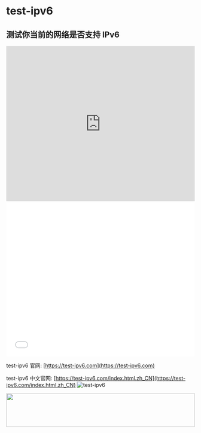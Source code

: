 # test-ipv6

## 测试你当前的网络是否支持 IPv6

<iframe width="100%" height="415" src="https://www.youtube.com/embed/h4i5-YNvq3w" frameborder="0" allow="accelerometer; autoplay; encrypted-media; gyroscope; picture-in-picture" allowfullscreen></iframe>
<iframe width="100%" height="415" src="//player.bilibili.com/player.html?aid=35609803&cid=62446885&page=1" scrolling="no" border="0" frameborder="no" framespacing="0" allowfullscreen="true"> </iframe>

test-ipv6 官网: [https://test-ipv6.com](https://test-ipv6.com)

test-ipv6 中文官网: [https://test-ipv6.com/index.html.zh_CN](https://test-ipv6.com/index.html.zh_CN)
![test-ipv6](https://i.imgur.com/MthwLIO.png)

<a href="https://www.vultr.com/?ref=8948199-8H"><img src="https://www.vultr.com/media/banner_1.png" width="100%" height="90" /></a>
